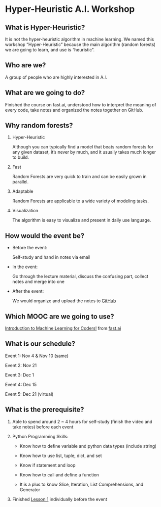 # Hyper-Heuristic A.I. Workshop

## What is Hyper-Heuristic?

It is not the hyper-heuristic algorithm in machine learning. We named this workshop “Hyper-Heuristic” because the main algorithm (random forests) we are going to learn, and use is “heuristic”.

## Who are we?

A group of people who are highly interested in A.I.

## What are we going to do?

Finished the course on fast.ai, understood how to interpret the meaning of every code, take notes and organized the notes together on GitHub.

## Why random forests?
1. Hyper-Heuristic
    
    Although you can typically find a model that beats random forests for any given dataset, it’s never by much, and it usually takes much longer to build. 

2. Fast

    Random Forests are very quick to train and can be easily grown in parallel.

3. Adaptable
    
    Random Forests are applicable to a wide variety of modeling tasks.
    
4. Visualization

    The algorithm is easy to visualize and present in daily use language.

## How would the event be?

- Before the event:

    Self-study and hand in notes via email

- In the event:

    Go through the lecture material, discuss the confusing part, collect notes and merge into one

- After the event: 
    
    We would organize and upload the notes to [GitHub](https://github.com/AI-WM/HHAI-WKSH)

## Which MOOC are we going to use?

[Introduction to Machine Learning for Coders!](https://course.fast.ai/ml.html) from [fast.ai](https://www.fast.ai)

## What is our schedule?

Event 1: Nov 4 & Nov 10 (same)

Event 2: Nov 21

Event 3: Dec 1

Event 4: Dec 15

Event 5: Dec 21 (virtual)

## What is the prerequisite?
   
1.	Able to spend around 2 ~ 4 hours for self-study (finish the video and take notes) before each event

2.	Python Programming Skills:

    - Know how to define variable and python data types (include string)
    
    - Know how to use list, tuple, dict, and set
    
    - Know if statement and loop
    
    - Know how to call and define a function
    
    - It is a plus to know Slice, Iteration, List Comprehensions, and Generator

3.	Finished [Lesson 1](https://course.fast.ai/lessonsml1/lesson1.html) individually before the event
